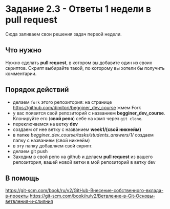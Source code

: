 # Задание 2.3 - Ответы 1 недели в pull request

Сюда заливаем свои решения задач первой недели. 

## Что нужно


Нужно сделать **pull request**, в котором вы добавите один из своих скриптов. Скрипт выбирайте такой, по которому вы хотели бы получить комментарии. 


## Порядок действий
- делаем ```fork``` этого репозитория: на странице https://github.com/dimitori/begginer_dev_course жмем Fork
- у вас появится свой репозиторий с названием **begginer_dev_course**. Клонируйте его (**свой репо**) себе на комп через ```git clone```.
- переключаемся на ветку **dev**
- создаем от нее ветку с названием **week1/(свой никнейм)**
- в папке *begginer_dev_course/tasks/students_answers/1/* создаем папку с названием (свой никнейм)
- в эту папку добавляем свой скрипт. 
- делаем git push
- Заходим в свой репо на github и делаем **pull request** из вашего репозитория, вашей новой ветки  в мой репозиторий в ветку dev


## В помощь 
https://git-scm.com/book/ru/v2/GitHub-Внесение-собственного-вклада-в-проекты
https://git-scm.com/book/ru/v2/Ветвление-в-Git-Основы-ветвления-и-слияния
